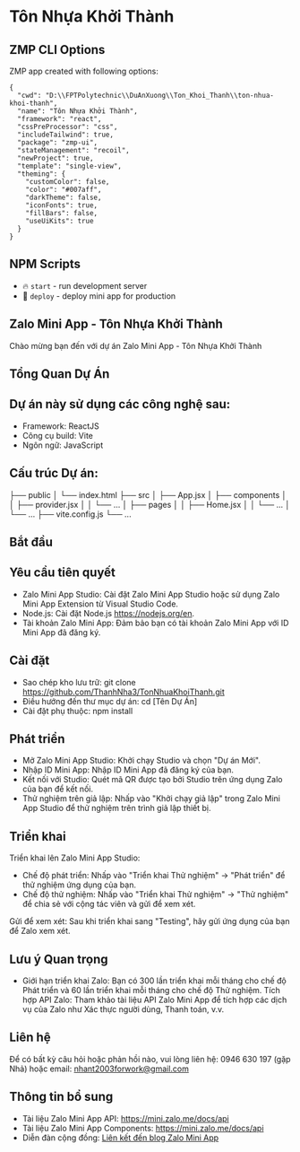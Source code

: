 # Tôn Nhựa Khởi Thành

## ZMP CLI Options

ZMP app created with following options:

```
{
  "cwd": "D:\\FPTPolytechnic\\DuAnXuong\\Ton_Khoi_Thanh\\ton-nhua-khoi-thanh",
  "name": "Tôn Nhựa Khởi Thành",
  "framework": "react",
  "cssPreProcessor": "css",
  "includeTailwind": true,
  "package": "zmp-ui",
  "stateManagement": "recoil",
  "newProject": true,
  "template": "single-view",
  "theming": {
    "customColor": false,
    "color": "#007aff",
    "darkTheme": false,
    "iconFonts": true,
    "fillBars": false,
    "useUiKits": true
  }
}
```

## NPM Scripts

* 🔥 `start` - run development server
* 🙏 `deploy` - deploy mini app for production

## Zalo Mini App - Tôn Nhựa Khởi Thành
Chào mừng bạn đến với dự án Zalo Mini App - Tôn Nhựa Khởi Thành

## Tổng Quan Dự Án

## Dự án này sử dụng các công nghệ sau:
* Framework: ReactJS
* Công cụ build: Vite
* Ngôn ngữ: JavaScript

## Cấu trúc Dự án:

├── public
│   └── index.html
├── src
│   ├── App.jsx
│   ├── components
│   │   ├── provider.jsx
│   │   └── ...
│   ├── pages
│   │   ├── Home.jsx
│   │   └── ...
│   └── ...
├── vite.config.js
└── ...

## Bắt đầu

## Yêu cầu tiên quyết
* Zalo Mini App Studio: Cài đặt Zalo Mini App Studio hoặc sử dụng Zalo Mini App Extension từ Visual Studio Code.
* Node.js: Cài đặt Node.js https://nodejs.org/en.
* Tài khoản Zalo Mini App: Đảm bảo bạn có tài khoản Zalo Mini App với ID Mini App đã đăng ký.

## Cài đặt
* Sao chép kho lưu trữ: git clone https://github.com/ThanhNha3/TonNhuaKhoiThanh.git
* Điều hướng đến thư mục dự án: cd [Tên Dự Án]
* Cài đặt phụ thuộc: npm install

## Phát triển
* Mở Zalo Mini App Studio: Khởi chạy Studio và chọn "Dự án Mới".
* Nhập ID Mini App: Nhập ID Mini App đã đăng ký của bạn.
* Kết nối với Studio: Quét mã QR được tạo bởi Studio trên ứng dụng Zalo của bạn để kết nối.
* Thử nghiệm trên giả lập: Nhấp vào "Khởi chạy giả lập" trong Zalo Mini App Studio để thử nghiệm trên trình giả lập thiết bị.

## Triển khai

Triển khai lên Zalo Mini App Studio:
* Chế độ phát triển: Nhấp vào "Triển khai Thử nghiệm" -> "Phát triển" để thử nghiệm ứng dụng của bạn.
* Chế độ thử nghiệm: Nhấp vào "Triển khai Thử nghiệm" -> "Thử nghiệm" để chia sẻ với cộng tác viên và gửi để xem xét.

Gửi để xem xét: Sau khi triển khai sang "Testing", hãy gửi ứng dụng của bạn để Zalo xem xét.

## Lưu ý Quan trọng
* Giới hạn triển khai Zalo: Bạn có 300 lần triển khai mỗi tháng cho chế độ Phát triển và 60 lần triển khai mỗi tháng cho chế độ Thử nghiệm.
Tích hợp API Zalo: Tham khảo tài liệu API Zalo Mini App để tích hợp các dịch vụ của Zalo như Xác thực người dùng, Thanh toán, v.v.

## Liên hệ
Để có bất kỳ câu hỏi hoặc phản hồi nào, vui lòng liên hệ: 0946 630 197 (gặp Nhả) hoặc email: nhant2003forwork@gmail.com

## Thông tin bổ sung
* Tài liệu Zalo Mini App API: [https://mini.zalo.me/docs/api  ](https://mini.zalo.me/docs/api)
* Tài liệu Zalo Mini App Components: [https://mini.zalo.me/docs/api ](https://mini.zalo.me/docs/zaui)
* Diễn đàn cộng đồng: [Liên kết đến blog Zalo Mini App](https://mini.zalo.me/community)
